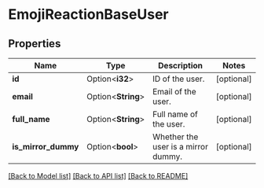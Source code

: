 # EmojiReactionBaseUser

## Properties

Name | Type | Description | Notes
------------ | ------------- | ------------- | -------------
**id** | Option<**i32**> | ID of the user.  | [optional]
**email** | Option<**String**> | Email of the user.  | [optional]
**full_name** | Option<**String**> | Full name of the user.  | [optional]
**is_mirror_dummy** | Option<**bool**> | Whether the user is a mirror dummy.  | [optional]

[[Back to Model list]](../README.md#documentation-for-models) [[Back to API list]](../README.md#documentation-for-api-endpoints) [[Back to README]](../README.md)


